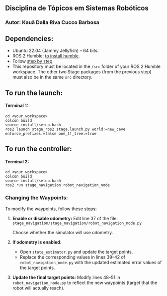 ## Disciplina de Tópicos em Sistemas Robóticos
### Autor: Kauã Dalla Riva Cucco Barbosa

## Dependencies:

- Ubuntu 22.04 (Jammy Jellyfish) – 64 bits.
- ROS 2 Humble: [to install humble](https://docs.ros.org/en/humble/Installation/Ubuntu-Install-Debs.html).
- Follow [step by step](https://github.com/viniciuslg91/stage/blob/main/README.md).
- This repository must be located in the `/src` folder of your ROS 2 Humble workspace. The other two Stage packages (from the previous step) must also be in the same `src` directory.

## To run the launch:
#### Terminal 1:
```
cd <your_workspace>
colcon build
source install/setup.bash
ros2 launch stage_ros2 stage.launch.py world:=new_cave enforce_prefixes:=false one_tf_tree:=true
```

## To run the controller:
#### Terminal 2:
```
cd <your_workspace>
colcon build
source install/setup.bash
ros2 run stage_navigation robot_navigation_node
```

### Changing the Waypoints:
To modify the waypoints, follow these steps:
1. **Enable or disable odometry:**
   Edit line 37 of the file:
   `stage_navigation/stage_navigation/robot_navigation_node.py`
   
   Choose whether the simulator will use odometry.

3. **If odometry is enabled:**

   * Open `state_estimator.py` and update the target points.
   * Replace the corresponding values in lines 39–42 of `robot_navigation_node.py` with the updated estimated error values of the target points.

4. **Update the final target points:**
   Modify lines 48–51 in `robot_navigation_node.py` to reflect the new waypoints (target that the robot will actually reach).

